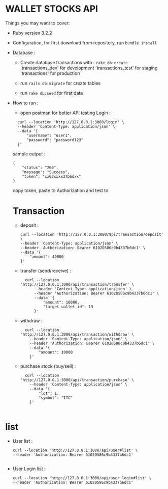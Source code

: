 # WALLET STOCKS API 

Things you may want to cover:

* Ruby version 3.2.2

* Configuration, for first download from repository, run `bundle install`

* Database  :
  - Create database transactions with : `rake db:create`
    'transactions_dev' for development
    'transactions_test' for staging
    'transactions' for production
    
  - run `rails db:migrate` for create tables
  - run `rake db:seed` for first data

* How to run :
  - open postman for better API testing
  Login :

  ```
    curl --location 'http://127.0.0.1:3000/login' \
    --header 'Content-Type: application/json' \
    --data '{
        "username": "user1",
        "password": "password123"
    }'
  ```

  sample output :


  ```
  {
      "status": "200",
      "message": "Success",
      "token": "xx02xxxx37b6dxx"
  }
  ```

  copy token, paste to Authorization and test to 

  Transaction 
  ==============================================
  <ul>
  <li>deposit :</li> 

  ```
  curl --location 'http://127.0.0.1:3000/api/transaction/deposit' \
  --header 'Content-Type: application/json' \
  --header 'Authorization: Bearer 61020586c9b4337b6dc1' \
  --data '{
      "amount": 40000
  }'
  ```

  <li>transfer (send/receive) :</li>
  
  ```
    curl --location 'http://127.0.0.1:3000/api/transaction/transfer' \
        --header 'Content-Type: application/json' \
        --header 'Authorization: Bearer 61020586c9b4337b6dc1' \
        --data '{
            "amount": 10000,
            "target_wallet_id": 13
        }'
  ```

    <li>withdraw :</li>
  
  ```
    curl --location 'http://127.0.0.1:3000/api/transaction/withdraw' \
      --header 'Content-Type: application/json' \
      --header 'Authorization: Bearer 61020586c9b4337b6dc1' \
      --data '{
          "amount": 10000
      }'

  ```

  <li>purchase stock (buy/sell) :</li>

  
  ```
    curl --location 'http://127.0.0.1:3000/api/transaction/purchase' \
      --header 'Content-Type: application/json' \
      --data '{
          "lot": 1,
          "symbol": "ITC"
      }'
      
  ```

</ul>


list 
==============================================

<ul>
<li>
    User list :

  
  ```
curl --location 'http://127.0.0.1:3000/api/user#list' \
--header 'Authorization: Bearer 61020586c9b4337b6dc1'
      
  ```
</li>
<li>
    User Login list :

  
  ```
curl --location 'http://127.0.0.1:3000/api/user_login#list' \
--header 'Authorization: Bearer 61020586c9b4337b6dc1'
  ```
</li>
</ul>